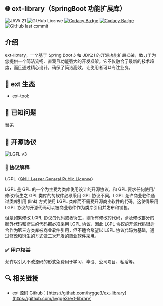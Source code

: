 ## 🌐 ext-library（SpringBoot 功能扩展库）

![JAVA 21](https://img.shields.io/badge/JDK-21-brightgreen.svg)
![GitHub License](https://img.shields.io/github/license/hygge3/web-ext-spring-boot-starter)
[![Codacy Badge](https://api.codacy.com/project/badge/Grade/36cd57a6a694406fac04992f3285ad1b)](https://app.codacy.com/gh/hygge3/ext-library?utm_source=github.com&utm_medium=referral&utm_content=hygge3/ext-library&utm_campaign=Badge_Grade)
[![Codacy Badge](https://app.codacy.com/project/badge/Grade/612dec474d514c439103c2d34f755da1)](https://app.codacy.com?utm_source=gh&utm_medium=referral&utm_content=&utm_campaign=Badge_grade)
![GitHub last commit](https://img.shields.io/github/last-commit/hygge3/web-ext-spring-boot-starter)

## 介绍

ext-library，一个基于 Spring Boot
3 和 JDK21 的开源功能扩展框架，致力于为您提供一个简洁流畅、直观且功能强大的开发框架。它不仅融合了最新的技术趋势，而且通过精心设计，确保了简洁高效，让使用者可以专注业务。

## 🌱 ext 生态

- ext-tool:

## 🐛 已知问题

暂无

## 📌 开源协议

![LGPL v3](https://www.gnu.org/graphics/lgplv3-147x51.png)

### 📄 协议解释

LGPL（[GNU Lesser General Public License](http://www.gnu.org/licenses/lgpl.html)）

LGPL 是 GPL 的一个为主要为类库使用设计的开源协议。和 GPL 要求任何使用/修改/衍生之 GPL 类库的的软件必须采用 GPL 协议不同。LGPL
允许商业软件通过类库引用 (link) 方式使用 LGPL 类库而不需要开源商业软件的代码。这使得采用 LGPL 协议的开源代码可以被商业软件作为类库引用并发布和销售。

但是如果修改 LGPL 协议的代码或者衍生，则所有修改的代码，涉及修改部分的额外代码和衍生的代码都必须采用 LGPL 协议。因此 LGPL
协议的开源代码很适合作为第三方类库被商业软件引用，但不适合希望以 LGPL 协议代码为基础，通过修改和衍生的方式做二次开发的商业软件采用。

### ✅ 用户权益

允许以引入不改源码的形式免费用于学习、毕设、公司项目、私活等。

## 🔍️ 相关链接

- ext 源码 Github：[https://github.com/hygge3/ext-library](https://github.com/hygge3/ext-library)
